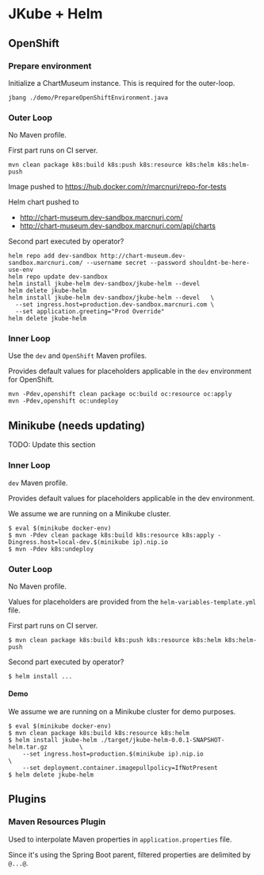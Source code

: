JKube + Helm
============

## OpenShift

### Prepare environment

Initialize a ChartMuseum instance. This is required for the outer-loop.

```shell
jbang ./demo/PrepareOpenShiftEnvironment.java
```

### Outer Loop

No Maven profile.

First part runs on CI server.
```shell
mvn clean package k8s:build k8s:push k8s:resource k8s:helm k8s:helm-push
```

Image pushed to https://hub.docker.com/r/marcnuri/repo-for-tests

Helm chart pushed to
- http://chart-museum.dev-sandbox.marcnuri.com/
- http://chart-museum.dev-sandbox.marcnuri.com/api/charts

Second part executed by operator?
```shell
helm repo add dev-sandbox http://chart-museum.dev-sandbox.marcnuri.com/ --username secret --password shouldnt-be-here-use-env
helm repo update dev-sandbox
helm install jkube-helm dev-sandbox/jkube-helm --devel
helm delete jkube-helm
helm install jkube-helm dev-sandbox/jkube-helm --devel   \
  --set ingress.host=production.dev-sandbox.marcnuri.com \
  --set application.greeting="Prod Override"
helm delete jkube-helm
```

### Inner Loop

Use the `dev` and `OpenShift` Maven profiles.

Provides default values for placeholders applicable in the `dev` environment for OpenShift.

```shell
mvn -Pdev,openshift clean package oc:build oc:resource oc:apply
mvn -Pdev,openshift oc:undeploy
```

## Minikube (needs updating)

TODO: Update this section

### Inner Loop

`dev` Maven profile.

Provides default values for placeholders applicable in the dev environment.

We assume we are running on a Minikube cluster.
```shell
$ eval $(minikube docker-env)
$ mvn -Pdev clean package k8s:build k8s:resource k8s:apply -Dingress.host=local-dev.$(minikube ip).nip.io
$ mvn -Pdev k8s:undeploy
```

### Outer Loop

No Maven profile.

Values for placeholders are provided from the `helm-variables-template.yml` file.

First part runs on CI server.
```shell
$ mvn clean package k8s:build k8s:push k8s:resource k8s:helm k8s:helm-push
```
Second part executed by operator?
```shell
$ helm install ...
```

#### Demo
We assume we are running on a Minikube cluster for demo purposes.
```shell
$ eval $(minikube docker-env)
$ mvn clean package k8s:build k8s:resource k8s:helm
$ helm install jkube-helm ./target/jkube-helm-0.0.1-SNAPSHOT-helm.tar.gz         \
    --set ingress.host=production.$(minikube ip).nip.io                          \
    --set deployment.container.imagepullpolicy=IfNotPresent
$ helm delete jkube-helm
```


## Plugins

### Maven Resources Plugin

Used to interpolate Maven properties in `application.properties` file.

Since it's using the Spring Boot parent, filtered properties are delimited by `@...@`.
